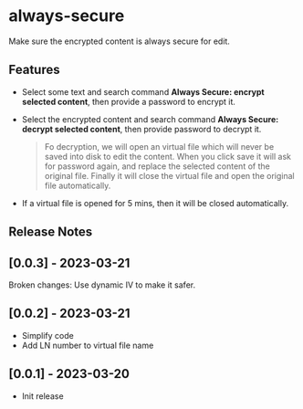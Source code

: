 # always-secure

Make sure the encrypted content is always secure for edit.

## Features

- Select some text and search command **Always Secure: encrypt selected content**, then provide a password to encrypt it.
- Select the encrypted content and search command **Always Secure: decrypt selected content**, then provide password to decrypt it. 

    > Fo decryption, we will open an virtual file which will never be saved into disk to edit the content. When you click save it will ask for password again, and replace the selected content of the original file. Finally it will close the virtual file and open the original file automatically.

- If a virtual file is opened for 5 mins, then it will be closed automatically.


## Release Notes

## [0.0.3] - 2023-03-21

Broken changes: Use dynamic IV to make it safer.

## [0.0.2] - 2023-03-21

- Simplify code
- Add LN number to virtual file name

## [0.0.1] - 2023-03-20

- Init release
